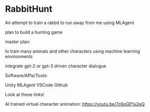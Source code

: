 ﻿# RabbitHunt
An attempt to train a rabbit to run away from me using MLAgent

plan to build a hunting game

master plan: 

  to train many animals and other characters using machine learning environments

  integrate gpt-2 or gpt-3 driven character dialogue 

Software/APIs/Tools:

Unity
MLAgent
VSCode
Github

Look at these links!

AI trained virtual character animation: https://youtu.be/7c6oQP1u2eQ
